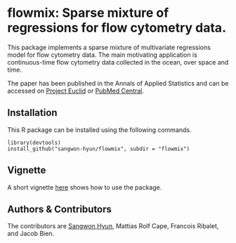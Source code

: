 flowmix: Sparse mixture of regressions for flow cytometry data.
=============

This package implements a sparse mixture of multivariate regressions model for
flow cytometry data. The main motivating application is continuous-time flow
cytometry data collected in the ocean, over space and time.

The paper has been published in the Annals of Applied Statistics and can be accessed 
on [Project Euclid](https://doi.org/10.1214/22-AOAS1631) or [PubMed Central](https://www.ncbi.nlm.nih.gov/pmc/articles/PMC10360992/).

## Installation

This R package can be installed using the following commands.

```{r}
library(devtools)
install_github("sangwon-hyun/flowmix", subdir = "flowmix")
```

## Vignette

A short vignette
[here](http://htmlpreview.github.io/?https://github.com/sangwon-hyun/flowmix/blob/master/flowmix/vignettes/flowmix.html)
shows how to use the package.
	
## Authors & Contributors

The contributors are [Sangwon Hyun](http://sangwon-hyun.org/), Mattias Rolf Cape, Francois Ribalet, and Jacob Bien.
